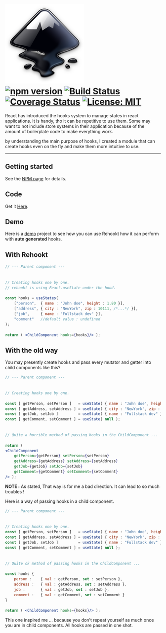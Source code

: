 # <img id="module-logo" src="https://raw.githubusercontent.com/ManuUseGitHub/module-template/master/logo.svg"> <br/>[![npm version](https://badge.fury.io/js/rehookt.svg)](https://badge.fury.io/js/rehookt) [![Build Status](https://travis-ci.com/ManuUseGitHub/Rehookt.svg?branch=master)](https://travis-ci.com/ManuUseGitHub/Rehookt) [![Coverage Status](https://coveralls.io/repos/github/ManuUseGitHub/Rehookt/badge.svg?branch=master)](https://coveralls.io/github/ManuUseGitHub/Rehookt?branch=master) [![License: MIT](https://img.shields.io/badge/License-MIT-61dafb.svg)](https://github.com/ManuUseGitHub/Rehookt/blob/master/LICENSE)

React has introduced the hooks system to manage states in react applications. It is handy, tho it can be repetitive to use them. Some may want to not include store systems in their application because of the amount of boilerplate code to make everything work.

by understanding the main purpose of hooks, I created a module that can create hooks even on the fly and make them more intuitive to use.

**** 
## Getting started
See the [NPM page](https://www.npmjs.com/package/rehookt) for details.

## Code 
Get it [Here](https://github.com/ManuUseGitHub/Rehookt/blob/master/rehookt/index.js).

## Demo
Here is a [demo](https://rehookt-demo.herokuapp.com/) project to see how you can use Rehookt how it can perform with **auto generated** hooks.

## With Rehookt
```jsx
// --- Parent component ---


// Creating hooks one by one.
// rehookt is using React.useState under the hood.

const hooks = useStates(
    ["person",  { name : "John doe", height : 1.80 }],
    ["address", { city : "NewYork", zip : 10111, /*...*/ }],
    ["job",     { name : "Fullstack dev" }],
    "comment"   //default value : undefined
);

return ( <ChildComponent hooks={hooks}/> );
```

## With the old way

You may presently create hooks and pass every mutator and getter into child components like this?
```jsx
// --- Parent component ---


// Creating hooks one by one.

const [ getPerson, setPerson ]   = useState( { name : "John doe", height : 1.80 } );
const [ getAddress, setAddress ] = useState( { city : "NewYork", zip : 10111, /*...*/ } );
const [ getJob, setJob ]         = useState( { name : "Fullstack dev" } );
const [ getComment, setComment ] = useState( null );


// Quite a horrible method of passing hooks in the ChildComponent ...

return (
<ChildComponent 
    getPerson={getPerson} setPerson={setPerson} 
    getAddress={getAddress} setAddress={setAddress} 
    getJob={getJob} setJob={setJob} 
    getComment={getComment} setComment={setComment} 
/> );
```
**NOTE :** As stated, That way is for me a bad direction. It can lead to so much troubles !

Here is a way of passing hooks in a child component. 
```jsx
// --- Parent component ---


// Creating hooks one by one.
const [ getPerson, setPerson ]   = useState( { name : "John doe", height : 1.80 } );
const [ getAddress, setAddress ] = useState( { city : "NewYork", zip : 10111, /*...*/ } );
const [ getJob, setJob ]         = useState( { name : "Fullstack dev" } );
const [ getComment, setComment ] = useState( null );


// Quite ok method of passing hooks in the ChildComponent ...

const hooks { 
    person :    { val : getPerson, set : setPerson },
    address :   { val : getAddress, set : setAddress },
    job :       { val : getJob, set : setJob },
    comment :   { val : getComment, set : setComment }
}

return ( <ChildComponent hooks={hooks}/> );
```
This one inspired me ... because you don't repeat yourself as much once you are in child components. All hooks are passed in one shot.
